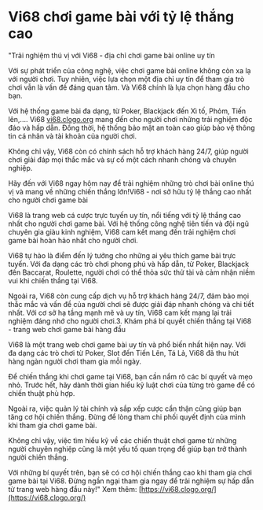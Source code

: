 # Vi68 chơi game bài với tỷ lệ thắng cao
"Trải nghiệm thú vị với Vi68 - địa chỉ chơi game bài online uy tín

Với sự phát triển của công nghệ, việc chơi game bài online không còn xa lạ với người chơi. Tuy nhiên, việc lựa chọn một địa chỉ uy tín để tham gia trò chơi vẫn là vấn đề đáng quan tâm. Và Vi68 chính là lựa chọn hàng đầu cho bạn.

Với hệ thống game bài đa dạng, từ Poker, Blackjack đến Xì tố, Phỏm, Tiến lên,.... Vi68 [vi68.clogo.org](vi68.clogo.org) mang đến cho người chơi những trải nghiệm độc đáo và hấp dẫn. Đồng thời, hệ thống bảo mật an toàn cao giúp bảo vệ thông tin cá nhân và tài khoản của người chơi.

Không chỉ vậy, Vi68 còn có chính sách hỗ trợ khách hàng 24/7, giúp người chơi giải đáp mọi thắc mắc và sự cố một cách nhanh chóng và chuyên nghiệp.

Hãy đến với Vi68 ngay hôm nay để trải nghiệm những trò chơi bài online thú vị và mang về những chiến thắng lớn!Vi68 - nơi sở hữu tỷ lệ thắng cao nhất cho người chơi game bài

Vi68 là trang web cá cược trực tuyến uy tín, nổi tiếng với tỷ lệ thắng cao nhất cho người chơi game bài. Với hệ thống công nghệ tiên tiến và đội ngũ chuyên gia giàu kinh nghiệm, Vi68 cam kết mang đến trải nghiệm chơi game bài hoàn hảo nhất cho người chơi.

Vi68 tự hào là điểm đến lý tưởng cho những ai yêu thích game bài trực tuyến. Với đa dạng các trò chơi phong phú và hấp dẫn, từ Poker, Blackjack đến Baccarat, Roulette, người chơi có thể thỏa sức thử tài và cảm nhận niềm vui khi chiến thắng tại Vi68.

Ngoài ra, Vi68 còn cung cấp dịch vụ hỗ trợ khách hàng 24/7, đảm bảo mọi thắc mắc và vấn đề của người chơi sẽ được giải đáp nhanh chóng và chi tiết nhất. Với cơ sở hạ tầng mạnh mẽ và uy tín, Vi68 cam kết mang lại trải nghiệm đáng nhớ cho người chơi.3. Khám phá bí quyết chiến thắng tại Vi68 - trang web chơi game bài hàng đầu

Vi68 là một trang web chơi game bài uy tín và phổ biến nhất hiện nay. Với đa dạng các trò chơi từ Poker, Slot đến Tiến Lên, Tá Lả, Vi68 đã thu hút hàng ngàn người chơi tham gia mỗi ngày.

Để chiến thắng khi chơi game tại Vi68, bạn cần nắm rõ các bí quyết và mẹo nhỏ. Trước hết, hãy dành thời gian hiểu kỹ luật chơi của từng trò game để có chiến thuật phù hợp.

Ngoài ra, việc quản lý tài chính và sắp xếp cược cẩn thận cũng giúp bạn tăng cơ hội chiến thắng. Đừng để lòng tham chi phối quyết định của mình khi tham gia chơi game bài.

Không chỉ vậy, việc tìm hiểu kỹ về các chiến thuật chơi game từ những người chuyên nghiệp cũng là một yếu tố quan trọng để giúp bạn trở thành người chiến thắng.

Với những bí quyết trên, bạn sẽ có cơ hội chiến thắng cao khi tham gia chơi game bài tại Vi68. Đừng ngần ngại tham gia ngay để trải nghiệm sự hấp dẫn từ trang web hàng đầu này!"
Xem thêm: [https://vi68.clogo.org/](https://vi68.clogo.org/)